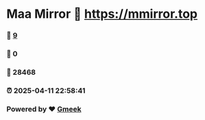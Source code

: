 # Maa Mirror :link: https://mmirror.top 
### :page_facing_up: [9](https://mmirror.top/tag.html) 
### :speech_balloon: 0 
### :hibiscus: 28468 
### :alarm_clock: 2025-04-11 22:58:41 
### Powered by :heart: [Gmeek](https://github.com/Meekdai/Gmeek)
